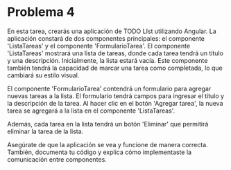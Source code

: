 # Problema 4

En esta tarea, crearás una aplicación de TODO LIst utilizando Angular. La aplicación constará de dos componentes principales: el componente 'ListaTareas' y el componente 'FormularioTarea'.
El componente 'ListaTareas' mostrará una lista de tareas, donde cada tarea tendrá un título y una descripción. Inicialmente, la lista estará vacía. Este componente también tendrá la capacidad de marcar una tarea como completada, lo que cambiará su estilo visual.

El componente 'FormularioTarea' contendrá un formulario para agregar nuevas tareas a la lista. El formulario tendrá campos para ingresar el título y la descripción de la tarea. Al hacer clic en el botón 'Agregar tarea', la nueva tarea se agregará a la lista en el componente 'ListaTareas'.

Además, cada tarea en la lista tendrá un botón 'Eliminar' que permitirá eliminar la tarea de la lista.

Asegúrate de que la aplicación se vea y funcione de manera correcta. También, documenta tu código y explica cómo implementaste la comunicación entre componentes.



